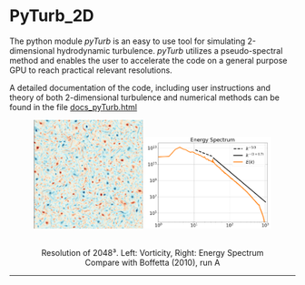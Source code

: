 # PyTurb_2D

The python module *pyTurb* is an easy to use tool for simulating 2-dimensional hydrodynamic turbulence. *pyTurb* utilizes a pseudo-spectral method and enables the user to accelerate the code on a general purpose GPU to reach practical relevant resolutions.  

A detailed documentation of the code, including user instructions and theory of both 2-dimensional turbulence and numerical methods can be found in the file [docs_pyTurb.html](./docs_pyTurb.html)

<p align="center" width="100%">
    <img width="38%" src="./images/Boffetta_Vorticity.png">
    <img width="44%" src="./images/Boffetta_Spectrum.png">
</p>
<p align="center" width="100%">
    </br> Resolution of 2048³. Left: Vorticity, Right: Energy Spectrum </br> Compare with Boffetta (2010), run A
</p>

<hr>
